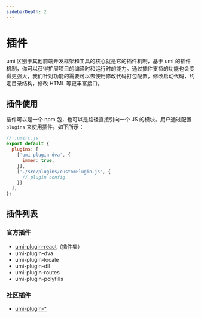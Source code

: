 ```yaml
---
sidebarDepth: 2
---
```


# 插件

umi 区别于其他前端开发框架和工具的核心就是它的插件机制，基于 umi 的插件机制，你可以获得扩展项目的编译时和运行时的能力。通过插件支持的功能也会变得更强大，我们针对功能的需要可以去使用修改代码打包配置，修改启动代码，约定目录结构，修改 HTML 等更丰富接口。

## 插件使用

插件可以是一个 npm 包，也可以是路径直接引向一个 JS 的模块。用户通过配置 `plugins` 来使用插件。如下所示：

```js
// .umirc.js
export default {
  plugins: [
    ['umi-plugin-dva', {
      immer: true,
    }],
    ['./src/plugins/customPlugin.js', {
      // plugin config
    }]
  ],
};
```

## 插件列表

### 官方插件

- [umi-plugin-react](/plugin/umi-plugin-react.html)（插件集）
- umi-plugin-dva
- umi-plugin-locale
- umi-plugin-dll
- umi-plugin-routes
- umi-plugin-polyfills

### 社区插件

- [umi-plugin-*](https://www.npmjs.com/search?q=umi-plugin-)
